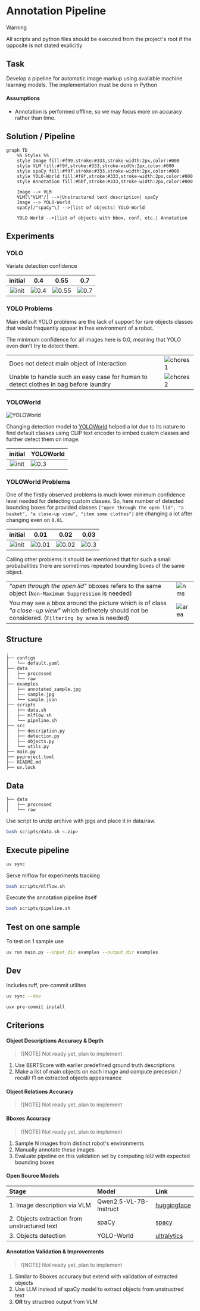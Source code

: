 # Annotation Pipeline

> [!WARNING]
> All scripts and python files should be executed from the project's root if the opposite is not stated explicitly

## Task

Develop a pipeline for automatic image markup using available machine learning models. The implementation must be done in Python

#### Assumptions

- Annotation is performed offline, so we may focus more on accuracy rather than time.

## Solution / Pipeline

```mermaid
graph TD
    %% Styles %%
    style Image fill:#f99,stroke:#333,stroke-width:2px,color:#000
    style VLM fill:#f9f,stroke:#333,stroke-width:2px,color:#000
    style spaCy fill:#f9f,stroke:#333,stroke-width:2px,color:#000
    style YOLO-World fill:#f9f,stroke:#333,stroke-width:2px,color:#000
    style Annotation fill:#bbf,stroke:#333,stroke-width:2px,color:#000

    Image --> VLM
    VLM[\"VLM"/] -->|Unstructured text description| spaCy
    Image --> YOLO-World
    spaCy[/"spaCy"\] -->|list of objects| YOLO-World

    YOLO-World -->|list of objects with bbox, conf, etc.| Annotation
```

## Experiments

### YOLO

Variate detection confidence

|                       initial                       |                                  0.4                                  |                                  0.55                                   |                                  0.7                                  |
| :-------------------------------------------------: | :-------------------------------------------------------------------: | :---------------------------------------------------------------------: | :-------------------------------------------------------------------: |
| ![init](./static/variate_confidence/731_877028.jpg) | ![0.4](./static/variate_confidence/annotated_731_877028_conf_0.4.jpg) | ![0.55](./static/variate_confidence/annotated_731_877028_conf_0.55.jpg) | ![0.7](./static/variate_confidence/annotated_731_877028_conf_0.7.jpg) |

### YOLO Problems

Main default YOLO problems are the lack of support for rare objects classes that would frequently appear in free environment of a robot.

The minimum confidence for all images here is 0.0, meaning that YOLO even don't try to detect them.

|                                                                                      |                                                      |
| ------------------------------------------------------------------------------------ | ---------------------------------------------------- |
| Does not detect main object of interaction                                           | ![chores1](./static/chores/annotated_431_784902.jpg) |
| Unable to handle such an easy case for human to detect clothes in bag before laundry | ![chores2](./static/chores/548_834310.jpg)           |

### YOLOWorld

![YOLOWorld](https://github.com/ultralytics/docs/releases/download/0/yolo-world-model-architecture-overview.avif)

Changing detection model to [YOLOWorld](https://docs.ultralytics.com/models/yolo-world/) helped a lot due to its nature to find default classes using CLIP text encoder to embed custom classes and further detect them on image.

|                        initial                         | YOLOWorld                                                            |
| :----------------------------------------------------: | -------------------------------------------------------------------- |
| ![init](./static/yolo-world-confidence/548_834310.jpg) | ![0.3](./static/yolo-world-confidence/annotated_548_834310_0.03.jpg) |

### YOLOWorld Problems

One of the firstly observed problems is much lower minimum confidence level needed for detecting custom classes. So, here number of detected bounding boxes for provided classes `["open through the open lid", "a basket", "a close-up view", "item some clothes"]` are changing a lot after changing even on `0.01`.

|                        initial                         |                                 0.01                                  |                                 0.02                                  |                                 0.03                                 |
| :----------------------------------------------------: | :-------------------------------------------------------------------: | :-------------------------------------------------------------------: | :------------------------------------------------------------------: |
| ![init](./static/yolo-world-confidence/548_834310.jpg) | ![0.01](./static/yolo-world-confidence/annotated_548_834310_0.01.jpg) | ![0.02](./static/yolo-world-confidence/annotated_548_834310_0.02.jpg) | ![0.3](./static/yolo-world-confidence/annotated_548_834310_0.03.jpg) |

Calling other problems it should be mentioned that for such a small probabalities there are sometimes repeated bounding boxes of the same object.

|                                                                                                                                                        |                                                                       |
| ------------------------------------------------------------------------------------------------------------------------------------------------------ | --------------------------------------------------------------------- |
| _"open through the open lid"_ bboxes refers to the same object (`Non-Maximum Suppression` is needed)                                                   | ![nms](./static/yolo-world-confidence/annotated_548_834310_0.03.jpg)  |
| You may see a bbox around the picture which is of class _"a close-up view"_ which definetely should not be considered. (`Filtering by area` is needed) | ![area](./static/yolo-world-confidence/annotated_548_834310_0.03.jpg) |

## Structure

```
.
├── configs
│   └── default.yaml
├── data
│   ├── processed
│   └── raw
├── examples
│   ├── annotated_sample.jpg
│   ├── sample.jpg
│   └── sample.json
├── scripts
│   ├── data.sh
│   ├── mlflow.sh
│   └── pipeline.sh
├── src
│   ├── description.py
│   ├── detection.py
│   ├── objects.py
│   └── utils.py
├── main.py
├── pyproject.toml
├── README.md
├── uv.lock
```

## Data

```
├── data
│   ├── processed
│   └── raw
```

Use script to unzip archive with jpgs and place it in data/raw.

```bash
bash scripts/data.sh <.zip>
```

## Execute pipeline

```bash
uv sync
```

Serve mlflow for experiments tracking

```bash
bash scripts/mlflow.sh
```

Execute the annotation pipeline itself

```bash
bash scripts/pipeline.sh
```

## Test on one sample

To test on 1 sample use

```bash
uv run main.py --input_dir examples --output_dir examples
```

## Dev

Includes ruff, pre-commit utilites

```bash
uv sync --dev
```

```bash
uvx pre-commit install
```

## Criterions

#### Object Descriptions Accuracy & Depth

> ![NOTE]
> Not ready yet, plan to implement

1. Use BERTScore with earlier predefined ground truth descriptions
2. Make a list of main objects on each image and compute precesion / recall/ f1 on extracted objects appeareance

#### Object Relations Accuracy

> ![NOTE]
> Not ready yet, plan to implement

#### Bboxes Accuracy

<!-- https://github.com/orgs/commun ity/discussions/16925 -->

> ![NOTE]
> Not ready yet, plan to implement

1. Sample N images from distinct robot's environments
2. Manually annotate these images
3. Evaluate pipeline on this validation set by computing IoU with expected bounding boxes

#### Open Source Models

| Stage                                        | Model                  | Link                                                              |
| :------------------------------------------- | :--------------------- | :---------------------------------------------------------------- |
| 1. Image description via VLM                 | Qwen2.5-VL-7B-Instruct | [huggingface](https://huggingface.co/Qwen/Qwen2.5-VL-7B-Instruct) |
| 2. Objects extraction from unstructured text | spaCy                  | [spacy](https://spacy.io/models/en)                               |
| 3. Objects detection                         | YOLO-World             | [ultralytics](https://docs.ultralytics.com/models/yolo-world/)    |

#### Annotation Validation & Improvements

> ![NOTE]
> Not ready yet, plan to implement

1. Similar to Bboxes accuracy but extend with validation of extracted objects
2. Use LLM instead of spaCy model to extract objects from unstructred text
3. **OR** try structred output from VLM
